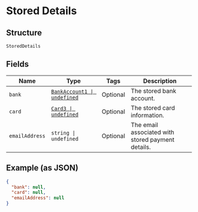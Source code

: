
# Stored Details

## Structure

`StoredDetails`

## Fields

| Name | Type | Tags | Description |
|  --- | --- | --- | --- |
| `bank` | [`BankAccount1 \| undefined`](../../doc/models/bank-account-1.md) | Optional | The stored bank account. |
| `card` | [`Card3 \| undefined`](../../doc/models/card-3.md) | Optional | The stored card information. |
| `emailAddress` | `string \| undefined` | Optional | The email associated with stored payment details. |

## Example (as JSON)

```json
{
  "bank": null,
  "card": null,
  "emailAddress": null
}
```

